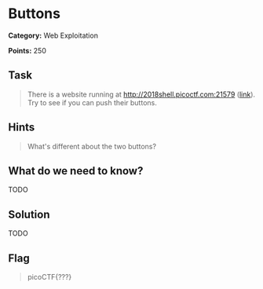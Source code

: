 # Buttons

**Category:** Web Exploitation

**Points:** 250

## Task

>  There is a website running at http://2018shell.picoctf.com:21579 ([link](http://2018shell.picoctf.com:21579)). Try to see if you can push their buttons. 


## Hints

> What's different about the two buttons?


## What do we need to know?

TODO

## Solution

TODO

## Flag

> picoCTF{???}
